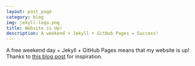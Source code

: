 ```yaml
---
layout: post_page
category: blog
img: jekyll-logo.png
title: Website is Up!
description: A weekend + Jekyll + GitHub Pages = Success!
---
```

  A free weekend day + Jekyll + GitHub Pages means that my website is up!
  Thanks to <a href="https://medium.com/thoughts-and-notes/tool-build-a-personal-website-using-jekyll-blog-framework-7fd49c43be42">
  this blog post</a> for inspiration.